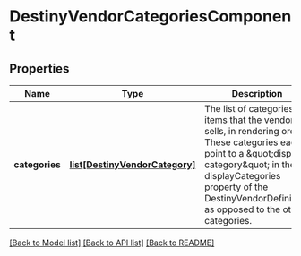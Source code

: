 # DestinyVendorCategoriesComponent

## Properties
Name | Type | Description | Notes
------------ | ------------- | ------------- | -------------
**categories** | [**list[DestinyVendorCategory]**](DestinyVendorCategory.md) | The list of categories for items that the vendor sells, in rendering order.  These categories each point to a \&quot;display category\&quot; in the displayCategories property of the DestinyVendorDefinition, as opposed to the other categories. | [optional] 

[[Back to Model list]](../README.md#documentation-for-models) [[Back to API list]](../README.md#documentation-for-api-endpoints) [[Back to README]](../README.md)


